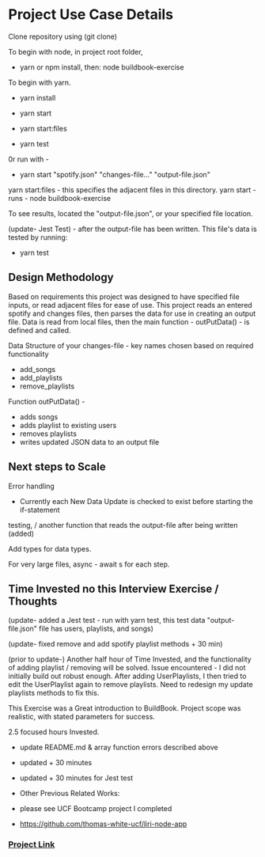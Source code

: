 # Project Use Case Details

Clone repository using (git clone)

To begin with node, in project root folder,

- yarn or npm install, then: node buildbook-exercise

To begin with yarn.

- yarn install

- yarn start

- yarn start:files

- yarn test

0r run with -

- yarn start "spotify.json" "changes-file..." "output-file.json"

yarn start:files - this specifies the adjacent files in this directory.
yarn start - runs - node buildbook-exercise

To see results, located the "output-file.json", or your specified file location.

(update- Jest Test) - after the output-file has been written. This file's data is tested by running:

- yarn test

## Design Methodology

Based on requirements this project was designed to have specified file inputs, or read adjacent files for ease of use.
This project reads an entered spotify and changes files, then parses the data for use in creating an output file.
Data is read from local files, then the main function - outPutData() - is defined and called.

Data Structure of your changes-file - key names chosen based on required functionality

- add_songs
- add_playlists
- remove_playlists

Function outPutData() -

- adds songs
- adds playlist to existing users
- removes playlists
- writes updated JSON data to an output file

## Next steps to Scale

Error handling

- Currently each New Data Update is checked to exist before starting the if-statement

testing, / another function that reads the output-file after being written (added)

Add types for data types.

For very large files, async - await s for each step.

## Time Invested no this Interview Exercise / Thoughts

(update- added a Jest test - run with yarn test, this test data "output-file.json" file has users, playlists, and songs)

(update- fixed remove and add spotify playlist methods + 30 min)

(prior to update-) Another half hour of Time Invested, and the functionality of adding playlist / removing will be solved. Issue encountered - I did not initially build out robust enough. After adding UserPlaylists, I then tried to edit the UserPlaylist again to remove playlists. Need to redesign my update playlists methods to fix this.

This Exercise was a Great introduction to BuildBook. Project scope was realistic, with stated parameters for success.

2.5 focused hours Invested.

- update README.md  & array function errors described above

- updated + 30 minutes
- updated + 30 minutes for Jest test

- Other Previous Related Works:
- please see UCF Bootcamp project I completed
- <https://github.com/thomas-white-ucf/liri-node-app>

### **[Project Link](https://github.com/thomas-white-ucf/liri-node-app)**
